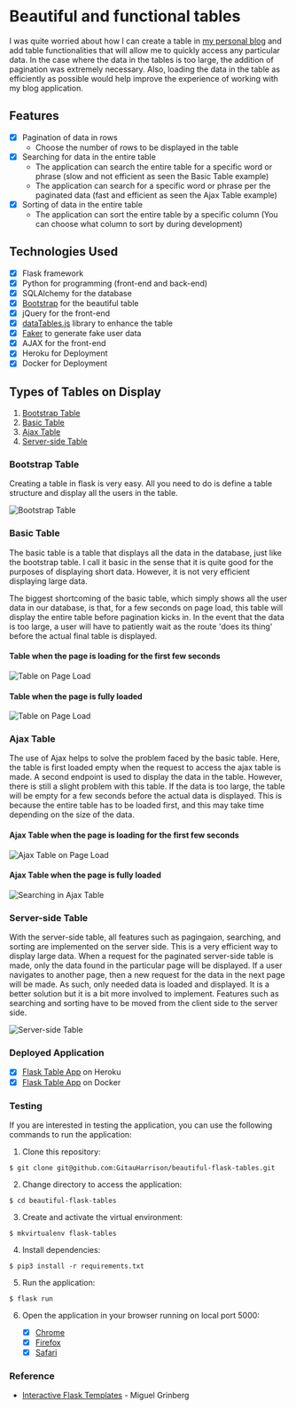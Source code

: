 # Beautiful and functional tables

I was quite worried about how I can create a table in [my personal blog]() and add table functionalities that will allow me to quickly access any particular data. In the case where the data in the tables is too large, the addition of pagination was extremely necessary. Also, loading the data in the table as efficiently as possible would help improve the experience of working with my blog application.

## Features

- [x] Pagination of data in rows
    * Choose the number of rows to be displayed in the table
- [x] Searching for data in the entire table 
    * The application can search the entire table for a specific word or phrase (slow and not efficient as seen the Basic Table example)
    * The application can search for a specific word or phrase per the paginated data (fast and efficient as seen the Ajax Table example)
- [x] Sorting of data in the entire table
    * The application can sort the entire table by a specific column (You can choose what column to sort by during development)

## Technologies Used

- [x] Flask framework
- [x] Python for programming (front-end and back-end)
- [x] SQLAlchemy for the database
- [x] [Bootstrap](https://getbootstrap.com/) for the beautiful table
- [x] jQuery for the front-end
- [x] [dataTables.js](https://datatables.net//) library to enhance the table
- [x] [Faker](https://faker.readthedocs.io/en/master/) to generate fake user data
- [x] AJAX for the front-end
- [x] Heroku for Deployment
- [x] Docker for Deployment

## Types of Tables on Display

1. [Bootstrap Table](#bootstrap-table)
2. [Basic Table](#basic-table)
3. [Ajax Table](#ajax-table)
4. [Server-side Table](#server-side-table)

### Bootstrap Table

Creating a table in flask is very easy. All you need to do is define a table structure and display all the users in the table.

![Bootstrap Table](app/static/bootstrap-table.png)


### Basic Table

The basic table is a table that displays all the data in the database, just like the bootstrap table. I call it basic in the sense that it is quite good for the purposes of displaying short data. However, it is not very efficient displaying large data. 

The biggest shortcoming of the basic table, which simply shows all the user data in our database, is that, for a few seconds on page load, this table will display the entire table before pagination kicks in. In the event that the data is too large, a user will have to patiently wait as the route 'does its thing' before the actual final table is displayed.

#### Table when the page is loading for the first few seconds

![Table on Page Load](app/static/basic-table-on-page-load.png)

#### Table when the page is fully loaded

![Table on Page Load](app/static/basic-table-on-page-load-full.png)

### Ajax Table

The use of Ajax helps to solve the problem faced by the basic table. Here, the table is first loaded empty when the request to access the ajax table is made. A second endpoint is used to display the data in the table. However, there is still a slight problem with this table. If the data is too large, the table will be empty for a few seconds before the actual data is displayed. This is because the entire table has to be loaded first, and this may take time depending on the size of the data.

#### Ajax Table when the page is loading for the first few seconds

![Ajax Table on Page Load](app/static/ajax-table-on-page-load.png)

#### Ajax Table when the page is fully loaded
![Searching in Ajax Table](app/static/ajax-table-on-page-load-full.png)

### Server-side Table

With the server-side table, all features such as pagingaion, searching, and sorting are implemented on the server side. This is a very efficient way to display large data. When a request for the paginated server-side table is made, only the data found in the particular page will be displayed. If a user navigates to another page, then a new request for the data in the next page will be made. As such, only needed data is loaded and displayed. It is a better solution but it is a bit more involved to implement. Features such as searching and sorting have to be moved from the client side to the server side. 

![Server-side Table](app/static/server-side-table.png)

### Deployed Application

- [x] [Flask Table App](https://beautiful-flask-tables.herokuapp.com/) on Heroku
- [x] [Flask Table App](https://hub.docker.com/r/gitauharrison/table) on Docker

### Testing

If you are interested in testing the application, you can use the following commands to run the application:

1. Clone this repository:

`$ git clone git@github.com:GitauHarrison/beautiful-flask-tables.git`

2. Change directory to access the application:

`$ cd beautiful-flask-tables`

3. Create and activate the virtual environment:

`$ mkvirtualenv flask-tables`

4. Install dependencies:

`$ pip3 install -r requirements.txt`

5. Run the application:

`$ flask run`

6. Open the application in your browser running on local port 5000:

    - [x] [Chrome](http://127.0.0.1:5000/)
    - [x] [Firefox](http://127.0.0.1:5000/)
    - [x] [Safari](http://127.0.0.1:5000/)

### Reference

- [Interactive Flask Templates](https://blog.miguelgrinberg.com/post/beautiful-interactive-tables-for-your-flask-templates) - Miguel Grinberg